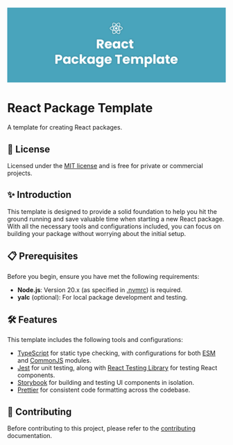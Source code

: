 ![React Package Template](https://raw.githubusercontent.com/andrewdyer/andrewdyer/refs/heads/main/assets/images/covers/react-package-template.png)

# React Package Template

A template for creating React packages.

## 📄 License

Licensed under the [MIT license](https://opensource.org/licenses/MIT) and is free for private or commercial projects.

## ✨ Introduction

This template is designed to provide a solid foundation to help you hit the ground running and save valuable time when starting a new React package. With all the necessary tools and configurations included, you can focus on building your package without worrying about the initial setup.

## 📋 Prerequisites

Before you begin, ensure you have met the following requirements:

-   **Node.js**: Version 20.x (as specified in [.nvmrc](.nvmrc)) is required.
-   **yalc** (optional): For local package development and testing.

## 🛠️ Features

This template includes the following tools and configurations:

-   [TypeScript](https://www.typescriptlang.org/) for static type checking, with configurations for both [ESM](https://nodejs.org/api/esm.html) and [CommonJS](https://nodejs.org/docs/latest/api/modules.html#modules-commonjs-modules) modules.
-   [Jest](https://jestjs.io/) for unit testing, along with [React Testing Library](https://testing-library.com/docs/react-testing-library/intro/) for testing React components.
-   [Storybook](https://storybook.js.org/) for building and testing UI components in isolation.
-   [Prettier](https://prettier.io/) for consistent code formatting across the codebase.

## 🤝 Contributing

Before contributing to this project, please refer to the [contributing](./CONTRIBUTING.md) documentation.
